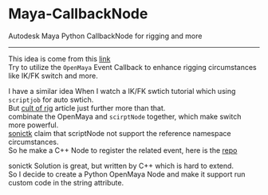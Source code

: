 # Maya-CallbackNode

Autodesk Maya Python CallbackNode for rigging and more

---


This idea is come from this [link](https://sonictk.github.io/maya_node_callback_example/)  
Try to utilize the `OpenMaya` Event Callback to enhance rigging circumstances like IK/FK switch and more.  

I have a similar idea When I watch a IK/FK swtich tutorial which using `scriptjob` for auto swtich.  
But [cult of rig](http://www.cultofrig.com/2017/07/22/pilot-season-day-16-automatically-loading-callbacks-scene-load/) article just further more than that.  
combinate the OpenMaya and `scirptNode` together, which make switch more powerful.   
[sonictk](https://sonictk.github.io/maya_node_callback_example/) claim that scriptNode not support the reference namespace circumstances.  
So he make a C++ Node to register the related event, here is the [repo](https://github.com/sonictk/maya_node_callback_example)  

sonictk Solution is great, but written by C++ which is hard to extend.  
So I decide to create a Python OpenMaya Node and make it support run custom code in the string attribute.  


